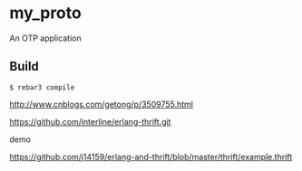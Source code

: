 my_proto
=====

An OTP application

Build
-----

    $ rebar3 compile



http://www.cnblogs.com/getong/p/3509755.html

https://github.com/interline/erlang-thrift.git




demo

https://github.com/j14159/erlang-and-thrift/blob/master/thrift/example.thrift



